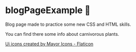 # blogPageExample 🌿
Blog page made to practice some new CSS and HTML skills.

You can find there some info about carnivorous plants.

<a href="https://www.flaticon.com/free-icons/ui" title="ui icons">Ui icons created by Mayor Icons - Flaticon</a>
